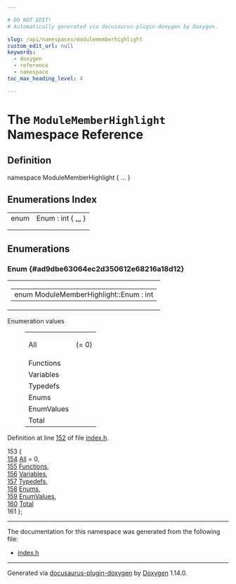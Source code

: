```yaml
---

# DO NOT EDIT!
# Automatically generated via docusaurus-plugin-doxygen by Doxygen.

slug: /api/namespaces/modulememberhighlight
custom_edit_url: null
keywords:
  - doxygen
  - reference
  - namespace
toc_max_heading_level: 4

---
```


<div class="doxyPage">

# The `ModuleMemberHighlight` Namespace Reference



## Definition

<div class="doxyDefinition">
namespace ModuleMemberHighlight { ... }
</div>

## Enumerations Index

<table class="doxyMembersIndex">

<tr class="doxyMemberIndexItem">
<td class="doxyMemberIndexItemType" align="left" valign="top">enum</td>
<td class="doxyMemberIndexItemName" align="left" valign="top">Enum : int { <a href="#ad9dbe63064ec2d350612e68216a18d12">...</a> }</td>
</tr>
<tr class="doxyMemberIndexDescription">
<td class="doxyMemberIndexDescriptionLeft"></td>
<td class="doxyMemberIndexDescriptionRight">
</td>
</tr>
<tr class="doxyMemberIndexSeparator">
<td class="doxyMemberIndexSeparator" colspan="2"></td>
</tr>

</table>


<div class="doxySectionDef">

## Enumerations

### Enum {#ad9dbe63064ec2d350612e68216a18d12}

<div class="doxyMemberItem">
<div class="doxyMemberProto">
<table class="doxyMemberLabels">
<tr class="doxyMemberLabels">
<td class="doxyMemberLabelsLeft">
<table class="doxyMemberName">
<tr>
<td class="doxyMemberName">enum ModuleMemberHighlight::Enum : int</td>
</tr>
</table>
</td>
</tr>
</table>
</div>
<div class="doxyMemberDoc">

<dl class="doxyEnumList">
<dt class="doxyEnumTableTitle">Enumeration values</dt>
<dd>
<table class="doxyEnumTable">

<tr class="doxyEnumItem">
<td class="doxyEnumItemName">All<a id="ad9dbe63064ec2d350612e68216a18d12ac42c0d575d3dc42c53935916d9a23866"></a></td>
<td class="doxyEnumItemDescription"><p> (= 0)</p></td>
</tr>

<tr class="doxyEnumItem">
<td class="doxyEnumItemName">Functions<a id="ad9dbe63064ec2d350612e68216a18d12a8b515055e6091c5954d67e42309c33d2"></a></td>
<td class="doxyEnumItemDescription"><p></p></td>
</tr>

<tr class="doxyEnumItem">
<td class="doxyEnumItemName">Variables<a id="ad9dbe63064ec2d350612e68216a18d12a41bc55ae426fc418c6fb7189d7b2f67e"></a></td>
<td class="doxyEnumItemDescription"><p></p></td>
</tr>

<tr class="doxyEnumItem">
<td class="doxyEnumItemName">Typedefs<a id="ad9dbe63064ec2d350612e68216a18d12afdaf0271b54849b06fb42792c1d8660c"></a></td>
<td class="doxyEnumItemDescription"><p></p></td>
</tr>

<tr class="doxyEnumItem">
<td class="doxyEnumItemName">Enums<a id="ad9dbe63064ec2d350612e68216a18d12af7d95aa83835ec0e82a51ba997dde106"></a></td>
<td class="doxyEnumItemDescription"><p></p></td>
</tr>

<tr class="doxyEnumItem">
<td class="doxyEnumItemName">EnumValues<a id="ad9dbe63064ec2d350612e68216a18d12a9af17a0ccbd1454a93a60c25fe6004a1"></a></td>
<td class="doxyEnumItemDescription"><p></p></td>
</tr>

<tr class="doxyEnumItem">
<td class="doxyEnumItemName">Total<a id="ad9dbe63064ec2d350612e68216a18d12afec38abf1984915daae20127a4169b3c"></a></td>
<td class="doxyEnumItemDescription"><p></p></td>
</tr>

</table>
</dd>
</dl>

<p>Definition at line <a href="/web-doxygen/docs/api/files/src/index-h/#l00152">152</a> of file <a href="/web-doxygen/docs/api/files/src/index-h">index.h</a>.</p>

<div class="doxyProgramListing">

<div class="doxyCodeLine"><span class="doxyLineNumber">153</span><span class="doxyLineContent"><span class="doxyHighlight">  {</span></span></div>
<div class="doxyCodeLine"><span class="doxyLineNumber"><a href="#ad9dbe63064ec2d350612e68216a18d12ac42c0d575d3dc42c53935916d9a23866">154</a></span><span class="doxyLineContent"><span class="doxyHighlight">    <a href="#ad9dbe63064ec2d350612e68216a18d12ac42c0d575d3dc42c53935916d9a23866">All</a> = 0,</span></span></div>
<div class="doxyCodeLine"><span class="doxyLineNumber"><a href="#ad9dbe63064ec2d350612e68216a18d12a8b515055e6091c5954d67e42309c33d2">155</a></span><span class="doxyLineContent"><span class="doxyHighlight">    <a href="#ad9dbe63064ec2d350612e68216a18d12a8b515055e6091c5954d67e42309c33d2">Functions</a>,</span></span></div>
<div class="doxyCodeLine"><span class="doxyLineNumber"><a href="#ad9dbe63064ec2d350612e68216a18d12a41bc55ae426fc418c6fb7189d7b2f67e">156</a></span><span class="doxyLineContent"><span class="doxyHighlight">    <a href="#ad9dbe63064ec2d350612e68216a18d12a41bc55ae426fc418c6fb7189d7b2f67e">Variables</a>,</span></span></div>
<div class="doxyCodeLine"><span class="doxyLineNumber"><a href="#ad9dbe63064ec2d350612e68216a18d12afdaf0271b54849b06fb42792c1d8660c">157</a></span><span class="doxyLineContent"><span class="doxyHighlight">    <a href="#ad9dbe63064ec2d350612e68216a18d12afdaf0271b54849b06fb42792c1d8660c">Typedefs</a>,</span></span></div>
<div class="doxyCodeLine"><span class="doxyLineNumber"><a href="#ad9dbe63064ec2d350612e68216a18d12af7d95aa83835ec0e82a51ba997dde106">158</a></span><span class="doxyLineContent"><span class="doxyHighlight">    <a href="#ad9dbe63064ec2d350612e68216a18d12af7d95aa83835ec0e82a51ba997dde106">Enums</a>,</span></span></div>
<div class="doxyCodeLine"><span class="doxyLineNumber"><a href="#ad9dbe63064ec2d350612e68216a18d12a9af17a0ccbd1454a93a60c25fe6004a1">159</a></span><span class="doxyLineContent"><span class="doxyHighlight">    <a href="#ad9dbe63064ec2d350612e68216a18d12a9af17a0ccbd1454a93a60c25fe6004a1">EnumValues</a>,</span></span></div>
<div class="doxyCodeLine"><span class="doxyLineNumber"><a href="#ad9dbe63064ec2d350612e68216a18d12afec38abf1984915daae20127a4169b3c">160</a></span><span class="doxyLineContent"><span class="doxyHighlight">    <a href="#ad9dbe63064ec2d350612e68216a18d12afec38abf1984915daae20127a4169b3c">Total</a></span></span></div>
<div class="doxyCodeLine"><span class="doxyLineNumber">161</span><span class="doxyLineContent"><span class="doxyHighlight">  };</span></span></div>

</div>

</div>
</div>

</div>

<hr/>

<p>The documentation for this namespace was generated from the following file:</p>

<ul>
<li><a href="/web-doxygen/docs/api/files/src/index-h">index.h</a></li>
</ul>

<hr/>

<p class="doxyGeneratedBy">Generated via <a href="https://github.com/xpack/docusaurus-plugin-doxygen">docusaurus-plugin-doxygen</a> by <a href="https://www.doxygen.nl">Doxygen</a> 1.14.0.</p>

</div>
